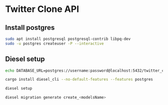 # Twitter Clone API 

## Install postgres

```bash
sudo apt install postgresql postgresql-contrib libpq-dev
sudo -u postgres createuser -P --interactive
```

## Diesel setup

```bash
echo DATABASE_URL=postgres://username:password@localhost:5432/twitter_clone > .env

cargo install diesel_cli --no-default-features --features postgres

diesel setup

diesel migration generate create_<modelsName>


```
